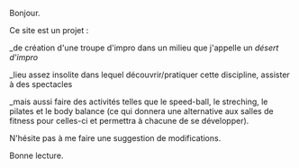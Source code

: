 <p>Bonjour.</p>
<p>Ce site est un projet :</p>
<p>_de création d'une troupe d'impro dans un milieu que j'appelle un <i>désert d'impro</i></p>
<p>_lieu assez insolite dans lequel découvrir/pratiquer cette discipline, assister à des spectacles</p>
<p>_mais aussi faire des activités telles que le speed-ball, le streching, le pilates et le body balance (ce qui donnera une alternative aux salles de fitness pour celles-ci et permettra à chacune de se développer).</p>
<p>N'hésite pas à me faire une suggestion de modifications.</p>
<p>Bonne lecture.</p>
